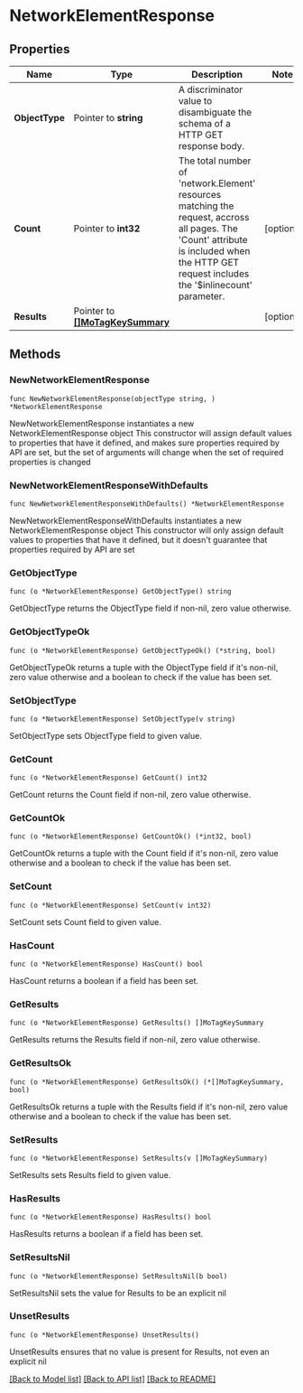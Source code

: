 # NetworkElementResponse

## Properties

Name | Type | Description | Notes
------------ | ------------- | ------------- | -------------
**ObjectType** | Pointer to **string** | A discriminator value to disambiguate the schema of a HTTP GET response body. | 
**Count** | Pointer to **int32** | The total number of &#39;network.Element&#39; resources matching the request, accross all pages. The &#39;Count&#39; attribute is included when the HTTP GET request includes the &#39;$inlinecount&#39; parameter. | [optional] 
**Results** | Pointer to [**[]MoTagKeySummary**](mo.TagKeySummary.md) |  | [optional] 

## Methods

### NewNetworkElementResponse

`func NewNetworkElementResponse(objectType string, ) *NetworkElementResponse`

NewNetworkElementResponse instantiates a new NetworkElementResponse object
This constructor will assign default values to properties that have it defined,
and makes sure properties required by API are set, but the set of arguments
will change when the set of required properties is changed

### NewNetworkElementResponseWithDefaults

`func NewNetworkElementResponseWithDefaults() *NetworkElementResponse`

NewNetworkElementResponseWithDefaults instantiates a new NetworkElementResponse object
This constructor will only assign default values to properties that have it defined,
but it doesn't guarantee that properties required by API are set

### GetObjectType

`func (o *NetworkElementResponse) GetObjectType() string`

GetObjectType returns the ObjectType field if non-nil, zero value otherwise.

### GetObjectTypeOk

`func (o *NetworkElementResponse) GetObjectTypeOk() (*string, bool)`

GetObjectTypeOk returns a tuple with the ObjectType field if it's non-nil, zero value otherwise
and a boolean to check if the value has been set.

### SetObjectType

`func (o *NetworkElementResponse) SetObjectType(v string)`

SetObjectType sets ObjectType field to given value.


### GetCount

`func (o *NetworkElementResponse) GetCount() int32`

GetCount returns the Count field if non-nil, zero value otherwise.

### GetCountOk

`func (o *NetworkElementResponse) GetCountOk() (*int32, bool)`

GetCountOk returns a tuple with the Count field if it's non-nil, zero value otherwise
and a boolean to check if the value has been set.

### SetCount

`func (o *NetworkElementResponse) SetCount(v int32)`

SetCount sets Count field to given value.

### HasCount

`func (o *NetworkElementResponse) HasCount() bool`

HasCount returns a boolean if a field has been set.

### GetResults

`func (o *NetworkElementResponse) GetResults() []MoTagKeySummary`

GetResults returns the Results field if non-nil, zero value otherwise.

### GetResultsOk

`func (o *NetworkElementResponse) GetResultsOk() (*[]MoTagKeySummary, bool)`

GetResultsOk returns a tuple with the Results field if it's non-nil, zero value otherwise
and a boolean to check if the value has been set.

### SetResults

`func (o *NetworkElementResponse) SetResults(v []MoTagKeySummary)`

SetResults sets Results field to given value.

### HasResults

`func (o *NetworkElementResponse) HasResults() bool`

HasResults returns a boolean if a field has been set.

### SetResultsNil

`func (o *NetworkElementResponse) SetResultsNil(b bool)`

 SetResultsNil sets the value for Results to be an explicit nil

### UnsetResults
`func (o *NetworkElementResponse) UnsetResults()`

UnsetResults ensures that no value is present for Results, not even an explicit nil

[[Back to Model list]](../README.md#documentation-for-models) [[Back to API list]](../README.md#documentation-for-api-endpoints) [[Back to README]](../README.md)



